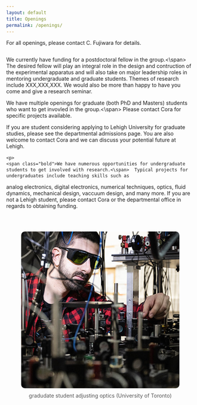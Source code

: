 ```yaml
---
layout: default
title: Openings
permalink: /openings/
---
```


For all openings, please contact C. Fujiwara for details.

<div style="display: flex; flex-wrap: wrap; gap: 2rem; margin-bottom: 2rem; align-items: flex-start;">
  <div style="flex: 1; min-width: 250px;">
    <p>
   <span class="bold">We currently have funding for a postdoctoral fellow in the group.<\span>  The desired fellow will play an integral role in the design and contruction of the experimental apparatus and will also take on major leadership roles in mentoring undergraduate and graduate students.  Themes of research include XXX,XXX,XXX.  We would also be more than happy to have you come and give a research seminar.
    </p>
    <p>
<span class="bold">We have multiple openings for graduate (both PhD and Masters) students who want to get invovled in the group.<\span>  Please contact Cora for specific projects available.

If you are student considering applying to Lehigh University for graduate studies, please see the departmental admissions page. You are also welcome to contact Cora and we can discuss your potential future at Lehigh.
    </p>
	
	<p>
	<span class="bold">We have numerous opportunities for undergraduate students to get involved with research.<\span>  Typical projects for undergraduates include teaching skills such as 
analog electronics, digital electronics, numerical techniques, optics, fluid dynamics, mechanical design, vaccuum design, and many more. If you are not a Lehigh student, please contact Cora or the departmental office in regards to obtaining funding.
	</p>
  </div>

  <div style="flex: 1; min-width: 250px;">
<figure style="flex: 1; min-width: 250px; text-align: center;">
    <img src="/assets/img/adjust.jpg" alt="grad student adjusting optics" style="width: 100%; max-width: 100%; border-radius: 10px;">
    <figcaption style="margin-top: 0.5rem; color: #555;">gradudate student adjusting optics (University of Toronto)</figcaption>
  </figure>
  
  </div>
</div>